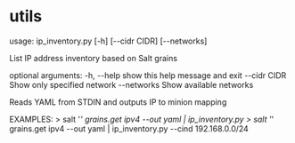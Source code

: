 # utils
usage: ip_inventory.py [-h] [--cidr CIDR] [--networks]

List IP address inventory based on Salt grains

optional arguments:
  -h, --help   show this help message and exit
  --cidr CIDR  Show only specified network
  --networks   Show available networks

  Reads YAML from STDIN and outputs IP to minion mapping

  EXAMPLES:
    > salt '*' grains.get ipv4 --out yaml | ip_inventory.py
    > salt '*' grains.get ipv4 --out yaml | ip_inventory.py --cind 192.168.0.0/24
